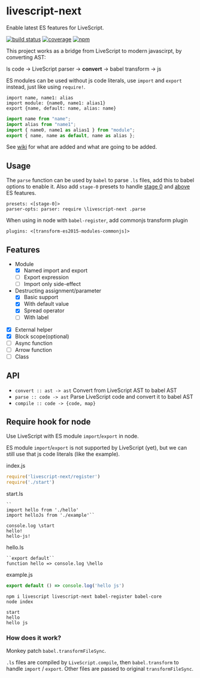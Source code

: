 # livescript-next

Enable latest ES features for LiveScript.

[![build status](https://travis-ci.org/dk00/livescript-next.svg)](https://travis-ci.org/dk00/livescript-next)
[![coverage](https://codecov.io/gh/dk00/livescript-next/branch/master/graph/badge.svg)](https://codecov.io/gh/dk00/livescript-next)
[![npm](https://img.shields.io/npm/v/livescript-next.svg)](https://www.npmjs.com/package/livescript-next)

This project works as a bridge from LiveScript to modern javascirpt, by converting AST:

ls code -> LiveScript parser -> **convert** -> babel transform -> js

ES modules can be used without js code literals, use `import` and `export` instead, just like using `require!`.

```ls
import name, name1: alias
import module: {name0, name1: alias1}
export {name, default: name, alias: name}
```

```js
import name from "name";
import alias from "name1";
import { name0, name1 as alias1 } from "module";
export { name, name as default, name as alias };
```

See [wiki](/dk00/livescript-next/wiki) for what are added and what are going to be added.

## Usage

The `parse` function can be used by `babel` to parse `.ls` files, add this to babel options to enable it. Also add `stage-0` presets to handle [stage 0](/tc39/proposals/blob/master/stage-0-proposals.md) and [above](/tc39/proposals) ES features.

```ls
presets: <[stage-0]>
parser-opts: parser: require \livescript-next .parse
```

When using in node with `babel-register`, add commonjs transform plugin

```ls
plugins: <[transform-es2015-modules-commonjs]>
```

## Features

- Module
  - [x] Named import and export
  - [ ] Export expression
  - [ ] Import only side-effect
- Destructing assignment/parameter
  - [x] Basic support
  - [x] With default value
  - [x] Spread operator
  - [ ] With label
- [x] External helper
- [x] Block scope(optional)
- [ ] Async function
- [ ] Arrow function
- [ ] Class

## API

- `convert :: ast -> ast`
  Convert from LiveScript AST to babel AST
- `parse :: code -> ast`
  Parse LiveScript code and convert it to babel AST
- `compile :: code -> {code, map}`

## Require hook for node

Use LiveScript with ES module `import`/`export` in node.

ES module `import`/`export` is not supported by LiveScript (yet), but we can still use that js code literals (like the example).

index.js
```js
require('livescript-next/register')
require('./start')
```

start.ls
```ls
``
import hello from './hello'
import helloJs from './example'``

console.log \start
hello!
hello-js!
```

hello.ls
```ls
``export default``
function hello => console.log \hello
```

example.js
```js
export default () => console.log('hello js')
```

```
npm i livescript livescript-next babel-register babel-core
node index
```

```
start
hello
hello js
```

### How does it work?

Monkey patch `babel.transformFileSync`.

`.ls` files are compiled by `LiveScript.compile`, then `babel.transform` to handle `import` / `export`.
Other files are passed to original `transformFileSync`.
